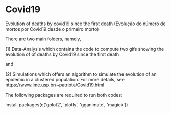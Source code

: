 # Covid19
Evolution of deaths by covid19 since the first death (Evolução do número de mortos por Covid19 desde o primeiro morto)

There are two main folders, namely, 

(1) Data-Analysis which contains the code to compute two gifs showing the evolution of of deaths by Covid19 since the first death

and

(2) Simulations which offers an algorithm to simulate the evolution of an epidemic in a clustered population. For more details, see https://www.ime.usp.br/~patriota/Covid19.html

The following packages are required to run both codes:

install.packages(c('gplot2', 'plotly', 'gganimate', 'magick'))
